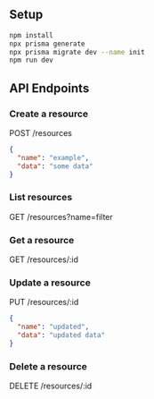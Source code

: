 ## Setup
```bash
npm install
npx prisma generate
npx prisma migrate dev --name init
npm run dev
```

## API Endpoints

### Create a resource
POST /resources
```json
{
  "name": "example",
  "data": "some data"
}
```

### List resources
GET /resources?name=filter

### Get a resource
GET /resources/:id

### Update a resource
PUT /resources/:id
```json
{
  "name": "updated",
  "data": "updated data"
}
```

### Delete a resource
DELETE /resources/:id
